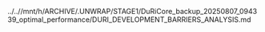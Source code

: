 ../..//mnt/h/ARCHIVE/.UNWRAP/STAGE1/DuRiCore_backup_20250807_094339_optimal_performance/DURI_DEVELOPMENT_BARRIERS_ANALYSIS.md
